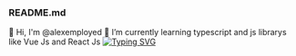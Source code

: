 ### README.md

<!--
**alexemployed/alexemployed** is a ✨ _special_ ✨ repository because its `README.md` (this file) appears on your GitHub profile.

Here are some ideas to get you started:

- 🔭 I’m currently working on ...
- 🌱 I’m currently learning ...
- 👯 I’m looking to collaborate on ...
- 🤔 I’m looking for help with ...
- 💬 Ask me about ...
- 📫 How to reach me: ...
- 😄 Pronouns: ...
- ⚡ Fun fact: ...
-->

👋 Hi, I'm @alexemployed
🌱 I’m currently learning typescript and js librarys like Vue Js and React Js
[![Typing SVG](https://readme-typing-svg.herokuapp.com?color=%2336BCF7&lines=Computer+science+student)](https://git.io/typing-svg)
